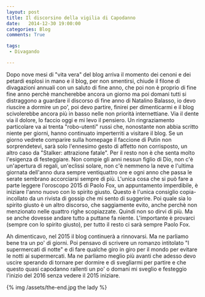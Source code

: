 ```yaml
---
layout: post
title: Il discorsino della vigilia di Capodanno
date:   2014-12-30 19:00:00
categories: Blog
comments: True

tags:
 - Divagando

---
```


Dopo nove mesi di "vita vera" del blog arriva il momento dei cenoni e dei petardi esplosi in mano e il blog, per non smentirsi, chiude il filone di divagazioni annuali con un saluto
di fine anno, che poi non è proprio di fine fine anno perchè mancherebbe ancora un giorno ma poi domani tutti si distraggono a guardare il discorso di fine anno di Natalino Balasso, io devo riuscire a dormire un po', poi devo partire, finirei per dimenticarmi e il blog scivolerebbe ancora più in basso nelle non priorità internettiane. Via il dente via il dolore, lo faccio oggi e mi levo il pensiero.
Un ringraziamento particolare va ai trenta "robo-utenti" russi che, nonostante non abbia scritto niente per giorni, hanno continuato imperterriti a visitare il blog. Se un giorno vedrete comparire sulla homepage il faccione di Putin non sorprendetevi, sarà solo l'ennesimo gesto di affetto non corrisposto, un altro caso da "Stalker: attrazione fatale". Per il resto non è che senta molto l'esigenza di festeggiare. Non compie gli anni nessun figlio di Dio, non c'è un'apertura di regali, un'eclissi solare, non c'è nemmeno la neve e l'ultima giornata dell'anno dura sempre ventiquattro ore e ogni anno che passa le serate sembrano accorciarsi sempre di più. L'unica cosa che si può fare a parte leggere l'oroscopo 2015 di Paolo Fox, un appuntamento imperdibile, è iniziare l'anno nuovo con lo spirito giusto. Questo è l'unica consiglio copia-incollato da un rivista di gossip che mi sento di suggerire. Poi quale sia lo spirito giusto è un altro discorso, che saggiamente evito, anche perchè non menzionato nelle quattro righe scopiazzate. Quindi non so dirvi di più. Ma se anche dovesse andare tutto a puttane fa niente. L'importante è provarci (sempre con lo spirito giusto), per tutto il resto ci sarà sempre Paolo Fox. 

Ah dimenticavo, nel 2015 il blog continuerà a rinnovarsi. Ma ne parliamo bene tra un po' di giorni. Poi pensavo di scrivere un romanzo intitolato "I supermercati di notte" e di fare qualche giro in giro per il mondo per evitare le notti ai supermercati. Ma ne parliamo meglio più avanti che adesso devo uscire sperando di tornare per dormire e di svegliarmi per partire e che questo quasi capodanno rallenti un po' o domani mi sveglio e festeggio l'inizio del 2016 senza vedere il 2015 iniziare.


{% img /assets/the-end.jpg the lady %}

